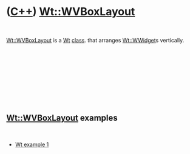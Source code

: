 



 

 

 

 

 

([C++](Cpp.md)) [Wt::WVBoxLayout](CppWVBoxLayout.md)
======================================================

 

[Wt::WVBoxLayout](CppWVBoxLayout.md) is a [Wt](CppWt.md)
[class](CppClass.md). that arranges [Wt::WWidget](CppWWidget.md)s
vertically.

 

 

 

 

 

[Wt::WVBoxLayout](CppWVBoxLayout.md) examples
----------------------------------------------

 

-   [Wt example 1](CppWtExample1.md)

 

 

 

 

 





 



